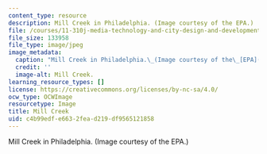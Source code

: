 ```yaml
---
content_type: resource
description: Mill Creek in Philadelphia. (Image courtesy of the EPA.)
file: /courses/11-310j-media-technology-and-city-design-and-development-spring-2002/c4b99edfe6632fead219df9565121858_11-310js02.jpg
file_size: 133958
file_type: image/jpeg
image_metadata:
  caption: "Mill Creek in Philadelphia.\_(Image courtesy of the\_[EPA](http://www.epa.gov).)"
  credit: ''
  image-alt: Mill Creek.
learning_resource_types: []
license: https://creativecommons.org/licenses/by-nc-sa/4.0/
ocw_type: OCWImage
resourcetype: Image
title: Mill Creek
uid: c4b99edf-e663-2fea-d219-df9565121858
---
```

Mill Creek in Philadelphia. (Image courtesy of the EPA.)